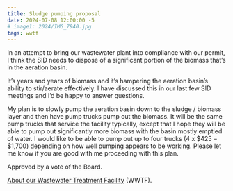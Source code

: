 ```yaml
---
title: Sludge pumping proposal
date: 2024-07-08 12:00:00 -5
# image1: 2024/IMG_7940.jpg
tags: wwtf
---
```


In an attempt to bring our wastewater plant into compliance with our permit, I think the SID needs to dispose of a significant portion of the biomass that’s in the aeration basin.
<!-- excerpt -->
It’s years and years of biomass and it’s hampering the aeration basin’s ability to stir/aerate effectively.  I have discussed this in our last few SID meetings and I’d be happy to answer questions.  

My plan is to slowly pump the aeration basin down to the sludge / biomass layer and then have pump trucks pump out the biomass.  It will be the same pump trucks that service the facility typically, except that I hope they will be able to pump out significantly more biomass with the basin mostly emptied of water.  I would like to be able to pump out up to four trucks (4 x $425 = $1,700) depending on how well pumping appears to be working.  Please let me know if you are good with me proceeding with this plan.

Approved by a vote of the Board.

<a href="/about/#wastewater-treatment-facility-wwtf">About our Wastewater Treatment Facility</a>
(WWTF).
